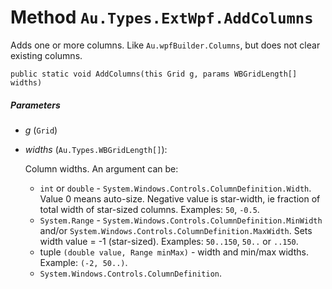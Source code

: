 # Method `Au.Types.ExtWpf.AddColumns`

Adds one or more columns. Like `Au.wpfBuilder.Columns`, but does not clear existing columns.

```
public static void AddColumns(this Grid g, params WBGridLength[] widths)
```

##### Parameters

- *g*  (`Grid`)
- *widths*  (`Au.Types.WBGridLength[]`):

    Column widths. An argument can be:

    - `int` or `double` - `System.Windows.Controls.ColumnDefinition.Width`. Value 0 means auto-size. Negative value is star-width, ie fraction of total width of star-sized columns. Examples: `50`, `-0.5`.
    - `System.Range` - `System.Windows.Controls.ColumnDefinition.MinWidth` and/or `System.Windows.Controls.ColumnDefinition.MaxWidth`. Sets width value = -1 (star-sized). Examples: `50..150`, `50..` or `..150`.
    - tuple `(double value, Range minMax)` - width and min/max widths. Example: `(-2, 50..)`.
    - `System.Windows.Controls.ColumnDefinition`.